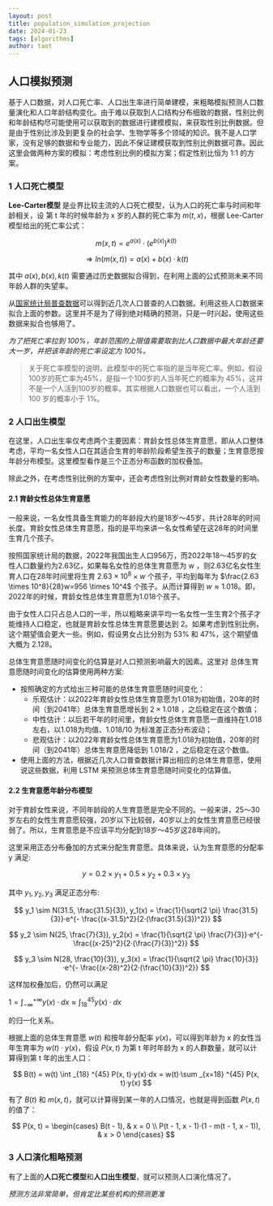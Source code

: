 ```yaml
---
layout: post
title: population_simulation_projection
date: 2024-01-23
tags: [algorithms]
author: taot
---
```


## 人口模拟预测

基于人口数据，对人口死亡率、人口出生率进行简单建模，来粗略模拟预测人口数量演化和人口年龄结构变化。由于难以获取到人口结构分布细致的数据，性别比例和年龄结构尽可能使用可以获取到的数据进行建模模拟，来获取性别比例数据。但是由于性别比涉及到更复杂的社会学、生物学等多个领域的知识。我不是人口学家，没有足够的数据和专业能力，因此不保证建模获取到性别比例数据可靠。因此这里会做两种方案的模拟：考虑性别比例的模拟方案；假定性别比恒为 1:1 的方案。


### 1 人口死亡模型

**Lee-Carter模型** 是业界比较主流的人口死亡模型，认为人口的死亡率与时间和年龄相关，设 第 t 年的时候年龄为 x 岁的人群的死亡率为 $m(t, x)$，根据 Lee-Carter模型给出的死亡率公式：

$$
m(x, t) = e^{a(x)} · (e^{b(x)})^{k(t)}
$$

$$
\Rightarrow ln (m(x, t)) = a(x) + b(x) · k(t)
$$

其中 $a(x), b(x), k(t)$ 需要通过历史数据拟合得到，在利用上面的公式预测未来不同年龄人群的失望率。

从[国家统计局普查数据](https://www.stats.gov.cn/sj/pcsj/)可以得到近几次人口普查的人口数据。利用这些人口数据来拟合上面的参数。这里并不是为了得到绝对精确的预测，只是一时兴起，使用这些数据来拟合也够用了。

*为了把死亡率拉到 100%，年龄范围的上限值需要取到比人口数据中最大年龄还要大一岁，并把该年龄的死亡率设定为 100%。*

> 关于死亡率模型的说明，此模型中的死亡率指的是当年死亡率。例如，假设 100岁的死亡率为45%，是指一个100岁的人当年死亡的概率为 45%，这并不是一个人活到100岁的概率。其实根据人口数据也可以看出，一个人活到 100 岁的概率小于 1%。

### 2 人口出生模型

在这里，人口出生率仅考虑两个主要因素：育龄女性总体生育意愿，即从人口整体考虑，平均一名女性人口在其适合生育的年龄阶段希望生孩子的数量；生育意愿按年龄分布模型。这里模型看作是三个正态分布函数的加权叠加。

除此之外，在考虑性别比例的方案中，还会考虑性别比例对育龄女性数量的影响。

#### 2.1 育龄女性总体生育意愿

一般来说，一名女性具备生育能力的年龄段大约是18岁～45岁，共计28年的时间长度。育龄女性总体生育意愿，指的是平均来讲一名女性希望在这28年的时间里生育几个孩子。

按照国家统计局的数据，2022年我国出生人口956万，而2022年18～45岁的女性人口数量约为2.63亿，如果每名女性的总体生育意愿为 w ，则2.63亿名女性生育人口在28年时间里将生育 $2.63 \times 10^8 \times w$ 个孩子，平均到每年为 $\frac{2.63 \times 10^8}{28}w=956 \times 10^4$ 个孩子。从而计算得到 $w \approx 1.018$。即，2022年的时候，育龄女性总体生育意愿为1.018个孩子。

由于女性人口只占总人口的一半，所以粗略来讲平均一名女性一生生育2个孩子才能维持人口稳定，也就是育龄女性总体生育意愿要达到 2。如果考虑到性别比例，这个期望值会更大一些。例如，假设男女占比分别为 53% 和 47%，这个期望值大概为 2.128。

总体生育意愿随时间变化的估算是对人口预测影响最大的因素。这里对 总体生育意愿随时间变化的估算使用两种方案:
* 按照确定的方式给出三种可能的总体生育意愿随时间变化：
  * 乐观估计：以2022年育龄女性总体生育意愿为1.018为初始值，20年的时间（到2041年）总体生育意愿增长到 $2 \times 1.018$ ，之后稳定在这个数值；
  * 中性估计：以后若干年的时间里，育龄女性总体生育意愿一直维持在1.018左右，以1.018为均值、1.018/10 为标准差正态分布波动；
  * 悲观估计：以2022年育龄女性总体生育意愿为1.018为初始值，20年的时间（到2041年）总体生育意愿降低到 1.018/2 ，之后稳定在这个数值。
* 使用上面的方法，根据近几次人口普查数据计算出相应的总体生育意愿，使用说这些数据，利用 LSTM 来预测总体生育意愿随时间变化的估算值。

#### 2.2 生育意愿年龄分布模型

对于育龄女性来说，不同年龄段的人生育意愿是完全不同的。一般来讲，25～30岁左右的女性生育意愿较强，20岁以下比较弱，40岁以上的女性生育意愿已经很弱了。所以，生育意愿是不应该平均分配到18岁～45岁这28年间的。

这里采用正态分布叠加的方式来分配生育意愿。具体来说，认为生育意愿的分配率 y 满足:

$$
y = 0.2 \times y_1 + 0.5 \times y_2 + 0.3 \times y_3
$$

其中 $y_1, y_2, y_3$ 满足正态分布:

$$
y_1 \sim N(31.5, \frac{31.5}{3}), y_1(x) = \frac{1}{\sqrt{2 \pi} \frac{31.5}{3}}·e^{- \frac{(x-31.5)^2}{2·(\frac{31.5}{3})^2}}
$$

$$
y_2 \sim N(25, \frac{7}{3}), y_2(x) = \frac{1}{\sqrt{2 \pi} \frac{7}{3}}·e^{- \frac{(x-25)^2}{2·(\frac{7}{3})^2}}
$$

$$
y_3 \sim N(28, \frac{10}{3}), y_3(x) = \frac{1}{\sqrt{2 \pi} \frac{10}{3}}·e^{- \frac{(x-28)^2}{2·(\frac{10}{3})^2}}
$$

这样加权叠加后，仍然可以满足 

$1 = \int _{- \infty} ^{+ \infty} y(x) · dx \approx \int _{18} ^{45} y(x) · dx$ 

的归一化关系。

根据上面的总体生育意愿 $w(t)$ 和按年龄分配率 $y(x)$，可以得到年龄为 x 的女性当年生育率为 $w(t)·y(x)$，假设 $P(x, t)$ 为第 t 年时年龄为 x 的人群数量，就可以计算得到第 t 年的出生人口：

$$
B(t) = w(t) \int _{18} ^{45} P(x, t)·y(x)·dx = w(t)·\sum _{x=18} ^{45} P(x, t)·y(x)
$$

有了 $B(t)$ 和 $m(x, t)$，就可以计算得到某一年的人口情况，也就是得到函数 $P(x, t)$ 的值了：

$$
P(x, t) = \begin{cases}
    B(t - 1), & x = 0 \\
    P(t - 1, x - 1)·(1 - m(t - 1, x - 1)), & x > 0
\end{cases}
$$


### 3 人口演化粗略预测

有了上面的**人口死亡模型**和**人口出生模型**，就可以预测人口演化情况了。



*预测方法非常简单，但肯定比某些机构的预测更准*

